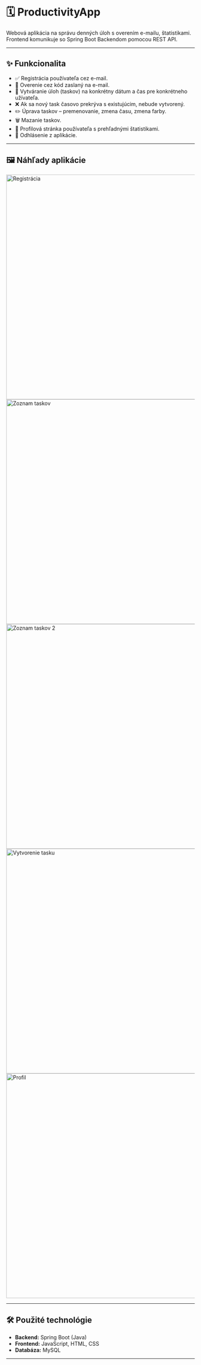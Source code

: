 # 🗓️ ProductivityApp

Webová aplikácia na správu denných úloh s overením e-mailu, štatistikami. Frontend komunikuje so Spring Boot Backendom pomocou REST API.  

---

## ✨ Funkcionalita

- ✅ Registrácia používateľa cez e-mail.
- 📧 Overenie cez kód zaslaný na e-mail.
- 📝 Vytváranie úloh (taskov) na konkrétny dátum a čas pre konkrétneho užívateľa.
- ❌ Ak sa nový task časovo prekrýva s existujúcim, nebude vytvorený.
- ✏️ Úprava taskov – premenovanie, zmena času, zmena farby.
- 🗑️ Mazanie taskov.
- 👤 Profilová stránka používateľa s prehľadnými štatistikami.
- 🚪 Odhlásenie z aplikácie.

---

## 🖼️ Náhľady aplikácie

<img src="Screenshots/login.png" width="600" alt="Registrácia">
<img src="Screenshots/tasks.png" width="600" alt="Zoznam taskov">
<img src="Screenshots/tasks2.png" width="600" alt="Zoznam taskov 2">
<img src="Screenshots/createTask.png" width="600" alt="Vytvorenie tasku">
<img src="Screenshots/profile.png" width="600" alt="Profil">

---

## 🛠️ Použité technológie

- **Backend:** Spring Boot (Java)
- **Frontend:** JavaScript, HTML, CSS
- **Databáza:** MySQL

---

